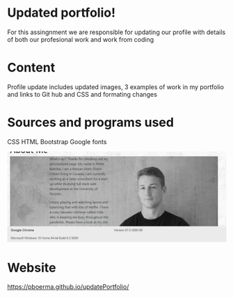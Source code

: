 # Updated portfolio!

For this assingnment we are responsible for updating our profile with details of both our profesional work and work from coding

# Content

Profile update includes updated images, 3 examples of work in my portfolio and links to Git hub and CSS and formating changes

# Sources and programs used

CSS
HTML
Bootstrap
Google fonts

![Screenshot](assets\screenshot.png)

# Website

https://pboerma.github.io/updatePortfolio/
